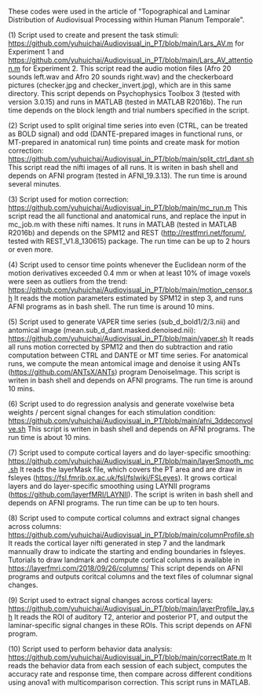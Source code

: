These codes were used in the article of "Topographical and Laminar Distribution of Audiovisual Processing within Human Planum Temporale".

(1) Script used to create and present the task stimuli: https://github.com/yuhuichai/Audiovisual_in_PT/blob/main/Lars_AV.m for Experiment 1 and https://github.com/yuhuichai/Audiovisual_in_PT/blob/main/Lars_AV_attention.m for Experiment 2. This script read the audio motion files (Afro 20 sounds left.wav and Afro 20 sounds right.wav) and the checkerboard pictures (checker.jpg and checker_invert.jpg), which are in this same directory. This script depends on Psychophysics Toolbox 3 (tested with version 3.0.15) and runs in MATLAB (tested in MATLAB R2016b). The run time depends on the block length and trial numbers specified in the script.

(2) Script used to split original time series into even (CTRL, can be treated as BOLD signal) and odd (DANTE-prepared images in functional runs, or MT-prepared in anatomical run) time points and create mask for motion correction: https://github.com/yuhuichai/Audiovisual_in_PT/blob/main/split_ctrl_dant.sh 
This script read the nifti images of all runs. It is writen in bash shell and depends on AFNI program (tested in AFNI_19.3.13). The run time is around several minutes.

(3) Script used for motion correction: https://github.com/yuhuichai/Audiovisual_in_PT/blob/main/mc_run.m
This script read the all functional and anatomical runs, and replace the input in mc_job.m with these nifti names. It runs in MATLAB (tested in MATLAB R2016b) and depends on the SPM12 and REST (http://restfmri.net/forum/, tested with REST_V1.8_130615) package. The run time can be up to 2 hours or even more.

(4) Script used to censor time points whenever the Euclidean norm of the motion derivatives exceeded 0.4 mm or when at least 10% of image voxels were seen as outliers from the trend: https://github.com/yuhuichai/Audiovisual_in_PT/blob/main/motion_censor.sh
It reads the motion parameters estimated by SPM12 in step 3, and runs AFNI programs as in bash shell. The run time is around 10 mins.

(5) Script used to generate VAPER time series (sub_d_bold1/2/3.nii) and antomical image (mean.sub_d_dant.masked.denoised.nii): https://github.com/yuhuichai/Audiovisual_in_PT/blob/main/vaper.sh
It reads all runs motion corrected by SPM12 and then do subtraction and ratio computation between CTRL and DANTE or MT time series. For anatomical runs, we compute the mean antomical image and denoise it using ANTs (https://github.com/ANTsX/ANTs) program DenoiseImage. This script is writen in bash shell and depends on AFNI programs. The run time is around 10 mins.

(6) Script used to do regression analysis and generate voxelwise beta weights / percent signal changes for each stimulation condition: https://github.com/yuhuichai/Audiovisual_in_PT/blob/main/afni_3ddeconvolve.sh
This script is writen in bash shell and depends on AFNI programs. The run time is about 10 mins.

(7) Script used to compute cortical layers and do layer-specific smoothing: https://github.com/yuhuichai/Audiovisual_in_PT/blob/main/layerSmooth_mc.sh
It reads the layerMask file, which covers the PT area and are draw in fsleyes (https://fsl.fmrib.ox.ac.uk/fsl/fslwiki/FSLeyes). It grows cortical layers and do layer-specific smoothing using LAYNII programs (https://github.com/layerfMRI/LAYNII). The script is writen in bash shell and depends on AFNI programs. The run time can be up to ten hours.

(8) Script used to compute cortical columns and extract signal changes across columns: https://github.com/yuhuichai/Audiovisual_in_PT/blob/main/columnProfile.sh
It reads the cortical layer nifti generated in step 7 and the landmark mannually draw to indicate the starting and ending boundaries in fsleyes. Tutorials to draw landmark and compute cortical columns is available in https://layerfmri.com/2018/09/26/columns/ This script depends on AFNI programs and outputs coritcal columns and the text files of columnar signal changes.

(9) Script used to extract signal changes across cortical layers: https://github.com/yuhuichai/Audiovisual_in_PT/blob/main/layerProfile_lay.sh
It reads the ROI of auditory T2, anterior and posterior PT, and output the laminar-specific signal changes in these ROIs. This script depends on AFNI program.

(10) Script used to perform behavior data analysis: https://github.com/yuhuichai/Audiovisual_in_PT/blob/main/correctRate.m
It reads the behavior data from each session of each subject, computes the accuracy rate and response time, then compare across different conditions using anova1 with multicomparison correction. This script runs in MATLAB.
